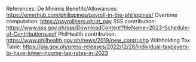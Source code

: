 References:
De Minimis Benefits/Allowances: https://emerhub.com/philippines/payroll-in-the-philippines/
Overtime computation: https://payrollhero.ph/ot_pay
SSS contribution: https://www.sss.gov.ph/sss/DownloadContent?fileName=2023-Schedule-of-Contributions.pdf
PhilHealth contribution: https://www.philhealth.gov.ph/news/2019/new_contri.php
Withholding Tax Table: https://pia.gov.ph/press-releases/2022/12/28/individual-taxpayers-to-have-lower-income-tax-rates-in-2023
